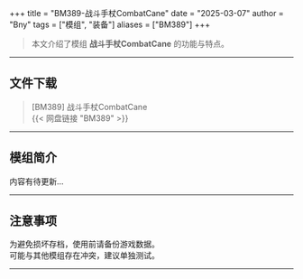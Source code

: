 +++
title = "BM389-战斗手杖CombatCane"
date = "2025-03-07"
author = "Bny"
tags = ["模组", "装备"]
aliases = ["BM389"]
+++

> 本文介绍了模组 **战斗手杖CombatCane** 的功能与特点。

---

## 文件下载

> [BM389] 战斗手杖CombatCane  
{{< 网盘链接 "BM389" >}}  

---

## 模组简介

>  
内容有待更新...  

---

## 注意事项

>  
为避免损坏存档，使用前请备份游戏数据。  
可能与其他模组存在冲突，建议单独测试。  

---

